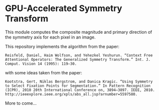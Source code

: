 # GPU-Accelerated Symmetry Transform

This module computes the composite magnitude and primary direction of the symmetry axis for each pixel in an image. 

This repository implements the algorithm from the paper:

    Reisfeld, Daniel, Haim Wolfson, and Yehezkel Yeshurun. “Context Free Attentional Operators: The Generalized Symmetry Transform.” Int. J. Comput. Vision 14 (1995): 119–30.

with some ideas taken from the paper:

    Kootstra, Gert, Niklas Bergstrom, and Danica Kragic. “Using Symmetry to Select Fixation Points for Segmentation.” In Pattern Recognition (ICPR), 2010 20th International Conference on, 3894–3897. IEEE, 2010. http://ieeexplore.ieee.org/xpls/abs_all.jsp?arnumber=5597580.

More to come...
